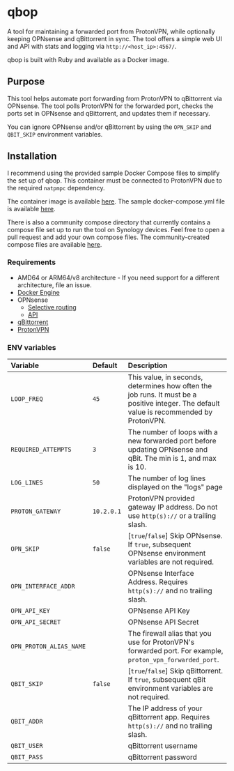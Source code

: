 # qbop
A tool for maintaining a forwarded port from ProtonVPN, while optionally keeping OPNsense and qBittorrent in sync. The tool offers a simple web UI and API with stats and logging via `http://<host_ip>:4567/`.

qbop is built with Ruby and available as a Docker image.

## Purpose
This tool helps automate port forwarding from ProtonVPN to qBittorrent via OPNsense. The tool polls ProtonVPN for the forwarded port, checks the ports set in OPNsense and qBittorrent, and updates them if necessary.

You can ignore OPNsense and/or qBittorrent by using the `OPN_SKIP` and `QBIT_SKIP` environment variables.

## Installation
I recommend using the provided sample Docker Compose files to simplify the set up of qbop. This container must be connected to ProtonVPN due to the required `natpmpc` dependency.

The container image is available [here](https://github.com/clajiness/qbop/pkgs/container/qbop). The sample docker-compose.yml file is available [here](https://github.com/clajiness/qbop/blob/main/docker-compose/docker-compose.yml).

There is also a community compose directory that currently contains a compose file set up to run the tool on Synology devices. Feel free to open a pull request and add your own compose files. The community-created compose files are available [here](https://github.com/clajiness/qbop/blob/main/docker-compose/community/).

### Requirements
* AMD64 or ARM64/v8 architecture - If you need support for a different architecture, file an issue.
* [Docker Engine](https://docs.docker.com/engine/install/)
* OPNsense
    * [Selective routing](https://docs.opnsense.org/manual/how-tos/wireguard-selective-routing.html)
    * [API](https://docs.opnsense.org/development/how-tos/api.html)
* [qBittorrent](https://www.qbittorrent.org/)
* [ProtonVPN](https://protonvpn.com/support/port-forwarding)

### ENV variables
| Variable | Default | Description |
| :--- | :--- | :--- |
| `LOOP_FREQ` | `45` | This value, in seconds, determines how often the job runs. It must be a positive integer. The default value is recommended by ProtonVPN. |
| `REQUIRED_ATTEMPTS` | `3` | The number of loops with a new forwarded port before updating OPNsense and qBit. The min is 1, and max is 10. |
| `LOG_LINES` | `50` | The number of log lines displayed on the "logs" page |
| `PROTON_GATEWAY` | `10.2.0.1` | ProtonVPN provided gateway IP address. Do not use `http(s)://` or a trailing slash. |
| `OPN_SKIP` | `false` | [`true`/`false`] Skip OPNsense. If `true`, subsequent OPNsense environment variables are not required. |
| `OPN_INTERFACE_ADDR` | | OPNsense Interface Address. Requires `http(s)://` and no trailing slash. |
| `OPN_API_KEY` | | OPNsense API Key |
| `OPN_API_SECRET` | | OPNsense API Secret |
| `OPN_PROTON_ALIAS_NAME` | | The firewall alias that you use for ProtonVPN's forwarded port. For example, `proton_vpn_forwarded_port`. |
| `QBIT_SKIP` | `false` | [`true`/`false`] Skip qBittorrent. If `true`, subsequent qBit environment variables are not required. |
| `QBIT_ADDR` | | The IP address of your qBittorrent app. Requires `http(s)://` and no trailing slash. |
| `QBIT_USER` | | qBittorrent username |
| `QBIT_PASS` | | qBittorrent password |
